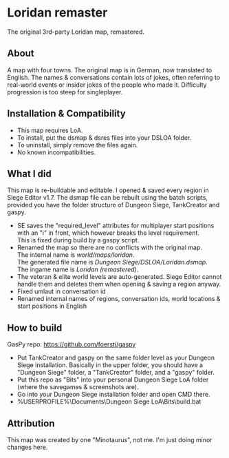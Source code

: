 # Loridan remaster
The original 3rd-party Loridan map, remastered.

## About
A map with four towns. The original map is in German, now translated to English. The names & conversations contain lots of jokes, often referring to real-world events or insider jokes of the people who made it. Difficulty progression is too steep for singleplayer.

## Installation & Compatibility
- This map requires LoA.
- To install, put the dsmap & dsres files into your DSLOA folder.
- To uninstall, simply remove the files again.
- No known incompatibilities.

## What I did
This map is re-buildable and editable. I opened & saved every region in Siege Editor v1.7. The dsmap file can be rebuilt using the batch scripts, provided you have the folder structure of Dungeon Siege, TankCreator and gaspy.
- SE saves the "required_level" attributes for multiplayer start positions with an "i" in front, which however breaks the level requirement.\
  This is fixed during build by a gaspy script.
- Renamed the map so there are no conflicts with the original map.\
  The internal name is *world/maps/loridan*.\
  The generated file name is *Dungeon Siege/DSLOA/Loridan.dsmap*.\
  The ingame name is *Loridan (remastered)*.
- The veteran & elite world levels are auto-generated. Siege Editor cannot handle them and deletes them when opening & saving a region anyway.
- Fixed umlaut in conversation id
- Renamed internal names of regions, conversation ids, world locations & start positions in English

## How to build
GasPy repo: https://github.com/foerstj/gaspy

- Put TankCreator and gaspy on the same folder level as your Dungeon Siege installation. Basically in the upper folder, you should have a "Dungeon Siege" folder, a "TankCreator" folder, and a "gaspy" folder.
- Put this repo as "Bits" into your personal Dungeon Siege LoA folder (where the savegames & screenshots are).
- Go into your Dungeon Siege installation folder and open CMD there.
- %USERPROFILE%\Documents\Dungeon Siege LoA\Bits\build.bat

## Attribution
This map was created by one "Minotaurus", not me. I'm just doing minor changes here.

